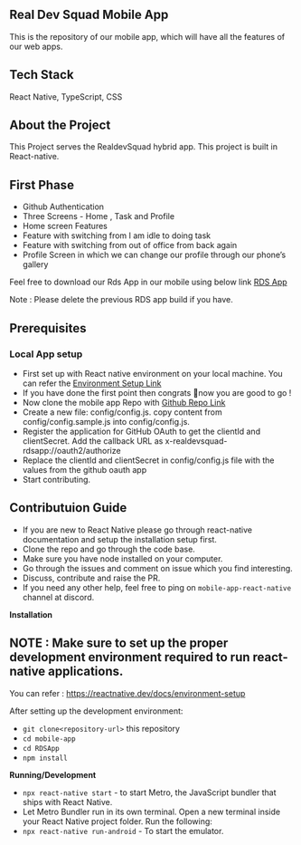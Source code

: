 ## Real Dev Squad Mobile App

This is the repository of our mobile app, which will have all the features of our web apps.

## Tech Stack

React Native, TypeScript, CSS

## About the Project

This Project serves the RealdevSquad hybrid app. This project is built in React-native.

## First Phase

- Github Authentication
- Three Screens - Home , Task and Profile
- Home screen Features
- Feature with switching from I am idle to doing task
- Feature with switching from out of office from back again
- Profile Screen in which we can change our profile through our phone’s gallery

Feel free to download our Rds App in our mobile using below link [RDS App](https://drive.google.com/file/d/1zIxoqDIsKLJs5yPQGyuUNNhWmdlHxoAY/view?usp=sharing)

Note : Please delete the previous RDS app build if you have.

## Prerequisites

### Local App setup

- First set up with React native environment on your local machine. You can refer the [Environment Setup Link](https://reactnative.dev/docs/environment-setup)
- If you have done the first point then congrats 🎉now you are good to go !
- Now clone the mobile app Repo with [Github Repo Link](https://github.com/Real-Dev-Squad/mobile-app)
- Create a new file: config/config.js. copy  content from config/config.sample.js into config/config.js. 
- Register the application for GitHub OAuth to get the clientId and clientSecret. Add the callback URL as x-realdevsquad-rdsapp://oauth2/authorize
- Replace the clientId and clientSecret in config/config.js file with the values from the github oauth app 
- Start contributing.

## Contributuion Guide

- If you are new to React Native please go through react-native documentation and setup the installation setup first.
- Clone the repo and go through the code base.
- Make sure you have node installed on your computer.
- Go through the issues and comment on issue which you find interesting.
- Discuss, contribute and raise the PR.
- If you need any other help, feel free to ping on `mobile-app-react-native` channel at discord.

**Installation**

## **NOTE** : Make sure to set up the proper development environment required to run react-native applications.

You can refer : https://reactnative.dev/docs/environment-setup

After setting up the development environment:

- `git clone<repository-url>` this repository
- `cd mobile-app`
- `cd RDSApp`
- `npm install`

**Running/Development**

- `npx react-native start` - to start Metro, the JavaScript bundler that ships with React Native.
- Let Metro Bundler run in its own terminal. Open a new terminal inside your React Native project folder. Run the following:
- `npx react-native run-android` - To start the emulator.
